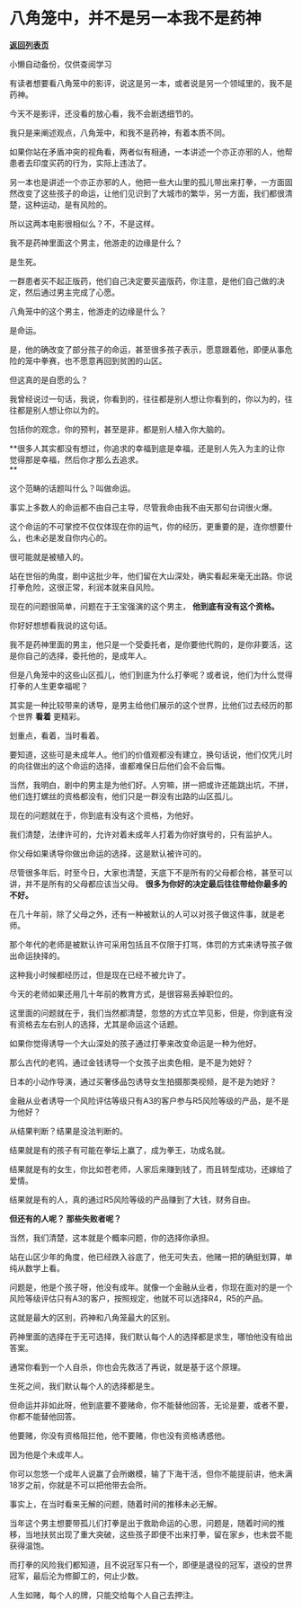 # 八角笼中，并不是另一本我不是药神

[**返回列表页**](/gzh/记忆承载3)

小懒自动备份，仅供查阅学习

有读者想要看八角笼中的影评，说这是另一本，或者说是另一个领域里的，我不是药神。  

今天不是影评，还没看的放心看，我不会剧透细节的。

我只是来阐述观点，八角笼中，和我不是药神，有着本质不同。  

如果你站在矛盾冲突的视角看，两者似有相通，一本讲述一个亦正亦邪的人，他帮患者去印度买药的行为，实际上违法了。  

另一本也是讲述一个亦正亦邪的人，他把一些大山里的孤儿带出来打拳，一方面固然改变了这些孩子的命运，让他们见识到了大城市的繁华，另一方面，我们都很清楚，这种运动，是有风险的。  

所以这两本电影很相似么？不，不是这样。  

我不是药神里面这个男主，他游走的边缘是什么？

是生死。

一群患者买不起正版药，他们自己决定要买盗版药，你注意，是他们自己做的决定，然后通过男主完成了心愿。  

八角笼中的这个男主，他游走的边缘是什么？  

是命运。

是，他的确改变了部分孩子的命运，甚至很多孩子表示，愿意跟着他，即便从事危险的笼中拳赛，也不愿意再回到贫困的山区。  

但这真的是自愿的么？  

我曾经说过一句话，我说，你看到的，往往都是别人想让你看到的，你以为的，往往都是别人想让你以为的。  

包括你的观念，你的预判，甚至是非，都是别人植入你大脑的。  

 **很多人其实都没有想过，你追求的幸福到底是幸福，还是别人先入为主的让你觉得那是幸福，然后你才那么去追求。  
**

这个范畴的话题叫什么？叫做命运。  

事实上多数人的命运都不由自己主导，尽管我命由我不由天那句台词很火爆。  

这个命运的不可掌控不仅仅体现在你的运气，你的经历，更重要的是，连你想要什么，也未必是发自你内心的。  

很可能就是被植入的。  

站在世俗的角度，剧中这批少年，他们留在大山深处，确实看起来毫无出路。你说打拳危险，这很正常，利润本就来自风险。

现在的问题很简单，问题在于王宝强演的这个男主， **他到底有没有这个资格。**  

你好好想想看我说的这句话。  

我不是药神里面的男主，他只是一个受委托者，是你要他代购的，是你非要活，这是你自己的选择，委托他的，是成年人。  

但是八角笼中的这些山区孤儿，他们到底为什么打拳呢？或者说，他们为什么觉得打拳的人生更幸福呢？

其实是一种比较带来的诱导，是男主给他们展示的这个世界，比他们过去经历的那个世界 **看着** 更精彩。

划重点，看着，当时看着。

要知道，这些可是未成年人。他们的价值观都没有建立，换句话说，他们仅凭儿时的向往做出的这个命运的选择，谁都难保日后他们会不会后悔。  

当然，我明白，剧中的男主是为他们好。人穷嘛，拼一把或许还能跳出坑，不拼，他们连打螺丝的资格都没有，他们只是一群没有出路的山区孤儿。

现在的问题就在于，你到底有没有这个资格，为他好。  

我们清楚，法律许可的，允许对着未成年人打着为你好旗号的，只有监护人。  

你父母如果诱导你做出命运的选择，这是默认被许可的。  

尽管很多年后，时至今日，大家也清楚，天底下不是所有的父母都合格，甚至可以讲，并不是所有的父母都应该当父母。
**很多为你好的决定最后往往带给你最多的不好。**

在几十年前，除了父母之外，还有一种被默认的人可以对孩子做这件事，就是老师。  

那个年代的老师是被默认许可采用包括且不仅限于打骂，体罚的方式来诱导孩子做出命运抉择的。

这种我小时候都经历过，但是现在已经不被允许了。

今天的老师如果还用几十年前的教育方式，是很容易丢掉职位的。

这里面的问题就在于，我们当然都清楚，忽悠的方式立竿见影，但是，你到底有没有资格去左右别人的选择，尤其是命运这个话题。  

如果你觉得诱导一个大山深处的孩子通过打拳来改变命运是一种为他好。  

那么古代的老鸨，通过金钱诱导一个女孩子出卖色相，是不是为她好？

日本的小动作导演，通过买奢侈品包诱导女生拍摄那类视频，是不是为她好？  

金融从业者诱导一个风险评估等级只有A3的客户参与R5风险等级的产品，是不是为他好？

从结果判断？结果是没法判断的。  

结果就是有的孩子有可能在拳坛上赢了，成为拳王，功成名就。  

结果就是有的女生，你比如苍老师，人家后来赚到钱了，而且转型成功，还嫁给了爱情。

结果就是有的人，真的通过R5风险等级的产品赚到了大钱，财务自由。

 **但还有的人呢？ 那些失败者呢？**

当然，我们清楚，这本就是个概率问题，你的选择你承担。  

站在山区少年的角度，他已经跌入谷底了，他无可失去，他赌一把的确挺划算，单纯从数学上看。  

问题是，他是个孩子呀，他没有成年。就像一个金融从业者，你现在面对的是一个风险等级评估只有A3的客户，按照规定，他就不可以选择R4，R5的产品。  

这就是最大的区别，药神和八角笼最大的区别。  

药神里面的选择在于无可选择，我们默认每个人的选择都是求生，哪怕他没有给出答案。

通常你看到一个人自杀，你也会先救活了再说，就是基于这个原理。  

生死之间，我们默认每个人的选择都是生。  

但命运并非如此呀，他到底要不要赌命，你不能替他回答，无论是要，或者不要，你都不能替他回答。  

他要赌，你没有资格阻拦他，他不要赌，你也没有资格诱惑他。

因为他是个未成年人。

你可以忽悠一个成年人说赢了会所嫩模，输了下海干活，但你不能提前讲，他未满18岁之前，你就是不可以把他带去会所。  

事实上，在当时看来无解的问题，随着时间的推移未必无解。

当年这个男主想要带孤儿们打拳是出于救助命运的心思，问题是，随着时间的推移，当地扶贫出现了重大突破，这些孩子即便不出来打拳，留在家乡，也未尝不能获得温饱。

而打拳的风险我们都知道，且不说冠军只有一个，即便是退役的冠军，退役的世界冠军，最后沦为修脚工的，何止少数。  

人生如赌，每个人的牌，只能交给每个人自己去押注。

